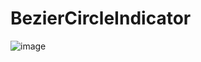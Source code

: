 # BezierCircleIndicator

![image](https://github.com/Leolusir/BezierCircleIndicator/tree/master/gif/sample.gif)
